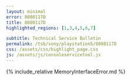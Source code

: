 ```yaml
---
layout: minimal
error: 8080117D
title: 8080117D
highlighted_regions: [1,3,4,5,6,7]

subtitle: Technical Service Bulletin
permalink: /tsb/sony/playstation5/8080117D
css: /assets/css/highlight_page.css
js: /assets/js/consoleservicetool.js
---
```


{% include_relative MemoryInterfaceError.md %}
